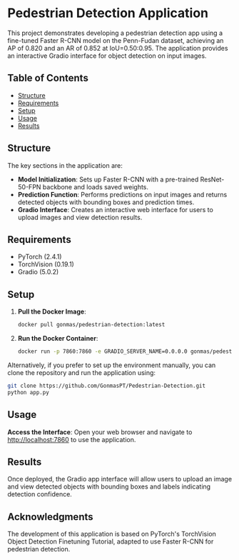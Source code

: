 
# Pedestrian Detection Application

This project demonstrates developing a pedestrian detection app using a fine-tuned Faster R-CNN model on the Penn-Fudan dataset, achieving an AP of 0.820 and an AR of 0.852 at IoU=0.50:0.95. The application provides an interactive Gradio interface for object detection on input images.

## Table of Contents
- [Structure](#structure)
- [Requirements](#requirements)
- [Setup](#setup)
- [Usage](#usage)
- [Results](#results)

## Structure
The key sections in the application are:
- **Model Initialization**: Sets up Faster R-CNN with a pre-trained ResNet-50-FPN backbone and loads saved weights.
- **Prediction Function**: Performs predictions on input images and returns detected objects with bounding boxes and prediction times.
- **Gradio Interface**: Creates an interactive web interface for users to upload images and view detection results.

## Requirements
- PyTorch (2.4.1)
- TorchVision (0.19.1)
- Gradio (5.0.2)

## Setup

1. **Pull the Docker Image**:
   ```bash
   docker pull gonmas/pedestrian-detection:latest
   ```

2. **Run the Docker Container**:
   ```bash
   docker run -p 7860:7860 -e GRADIO_SERVER_NAME=0.0.0.0 gonmas/pedestrian-detection:latest
   ```
Alternatively, if you prefer to set up the environment manually, you can clone the repository and run the application using:
   ```bash
   git clone https://github.com/GonmasPT/Pedestrian-Detection.git
   python app.py
   ```
## Usage

**Access the Interface**: Open your web browser and navigate to [http://localhost:7860](http://localhost:7860) to use the application.

## Results
Once deployed, the Gradio app interface will allow users to upload an image and view detected objects with bounding boxes and labels indicating detection confidence.

## Acknowledgments
The development of this application is based on PyTorch's TorchVision Object Detection Finetuning Tutorial, adapted to use Faster R-CNN for pedestrian detection.
